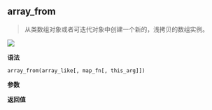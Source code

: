 ## array_from

> 从类数组对象或者可迭代对象中创建一个新的，浅拷贝的数组实例。

![](https://img.shields.io/badge/-Array-blue)

**语法**

`array_from(array_like[, map_fn[, this_arg]])`

**参数**

**返回值**
